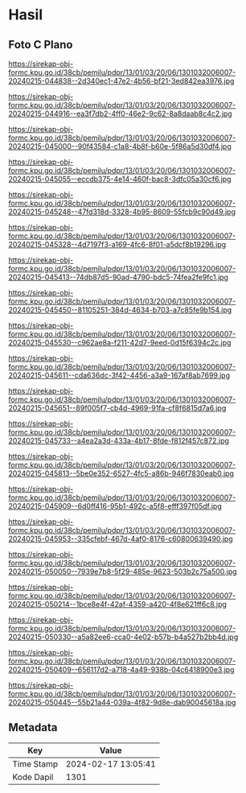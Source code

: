 # Hasil

## Foto C Plano

https://sirekap-obj-formc.kpu.go.id/38cb/pemilu/pdpr/13/01/03/20/06/1301032006007-20240215-044838--2d340ec1-47e2-4b56-bf21-3ed842ea3976.jpg

https://sirekap-obj-formc.kpu.go.id/38cb/pemilu/pdpr/13/01/03/20/06/1301032006007-20240215-044916--ea3f7db2-4ff0-46e2-9c62-8a8daab8c4c2.jpg

https://sirekap-obj-formc.kpu.go.id/38cb/pemilu/pdpr/13/01/03/20/06/1301032006007-20240215-045000--90f43584-c1a8-4b8f-b60e-5f86a5d30df4.jpg

https://sirekap-obj-formc.kpu.go.id/38cb/pemilu/pdpr/13/01/03/20/06/1301032006007-20240215-045055--eccdb375-4e14-460f-bac8-3dfc05a30cf6.jpg

https://sirekap-obj-formc.kpu.go.id/38cb/pemilu/pdpr/13/01/03/20/06/1301032006007-20240215-045248--47fd318d-3328-4b95-8609-55fcb9c90d49.jpg

https://sirekap-obj-formc.kpu.go.id/38cb/pemilu/pdpr/13/01/03/20/06/1301032006007-20240215-045328--4d7197f3-a169-4fc6-8f01-a5dcf8b19296.jpg

https://sirekap-obj-formc.kpu.go.id/38cb/pemilu/pdpr/13/01/03/20/06/1301032006007-20240215-045413--74db87d5-90ad-4790-bdc5-74fea2fe9fc1.jpg

https://sirekap-obj-formc.kpu.go.id/38cb/pemilu/pdpr/13/01/03/20/06/1301032006007-20240215-045450--81105251-384d-4634-b703-a7c85fe9b154.jpg

https://sirekap-obj-formc.kpu.go.id/38cb/pemilu/pdpr/13/01/03/20/06/1301032006007-20240215-045530--c962ae8a-f211-42d7-9eed-0d15f6394c2c.jpg

https://sirekap-obj-formc.kpu.go.id/38cb/pemilu/pdpr/13/01/03/20/06/1301032006007-20240215-045611--cda636dc-3f42-4456-a3a9-167af8ab7699.jpg

https://sirekap-obj-formc.kpu.go.id/38cb/pemilu/pdpr/13/01/03/20/06/1301032006007-20240215-045651--89f005f7-cb4d-4969-91fa-cf8f6815d7a6.jpg

https://sirekap-obj-formc.kpu.go.id/38cb/pemilu/pdpr/13/01/03/20/06/1301032006007-20240215-045733--a4ea2a3d-433a-4b17-8fde-f812f457c872.jpg

https://sirekap-obj-formc.kpu.go.id/38cb/pemilu/pdpr/13/01/03/20/06/1301032006007-20240215-045813--5be0e352-6527-4fc5-a86b-946f7830eab0.jpg

https://sirekap-obj-formc.kpu.go.id/38cb/pemilu/pdpr/13/01/03/20/06/1301032006007-20240215-045909--6d0ff416-95b1-492c-a5f8-efff397f05df.jpg

https://sirekap-obj-formc.kpu.go.id/38cb/pemilu/pdpr/13/01/03/20/06/1301032006007-20240215-045953--335cfebf-467d-4af0-8176-c60800639490.jpg

https://sirekap-obj-formc.kpu.go.id/38cb/pemilu/pdpr/13/01/03/20/06/1301032006007-20240215-050050--7939e7b8-5f29-485e-9623-503b2c75a500.jpg

https://sirekap-obj-formc.kpu.go.id/38cb/pemilu/pdpr/13/01/03/20/06/1301032006007-20240215-050214--1bce8e4f-42af-4359-a420-4f8e621ff6c8.jpg

https://sirekap-obj-formc.kpu.go.id/38cb/pemilu/pdpr/13/01/03/20/06/1301032006007-20240215-050330--a5a82ee6-cca0-4e02-b57b-b4a527b2bb4d.jpg

https://sirekap-obj-formc.kpu.go.id/38cb/pemilu/pdpr/13/01/03/20/06/1301032006007-20240215-050409--656117d2-a718-4a49-938b-04c6418900e3.jpg

https://sirekap-obj-formc.kpu.go.id/38cb/pemilu/pdpr/13/01/03/20/06/1301032006007-20240215-050445--55b21a44-039a-4f82-9d8e-dab90045618a.jpg


## Metadata

| Key        | Value               |
| ---------- | ------------------- |
| Time Stamp | 2024-02-17 13:05:41 |
| Kode Dapil | 1301                |



